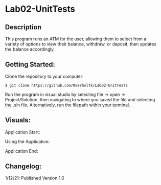 # Lab02-UnitTests

## Description
This program runs an ATM for the user, allowing them to select from a variety of options to view their balance, withdraw, or deposit, then updates the balance accordingly.

## Getting Started:
Clone the repository to your computer:

`$ git clone https://github.com/Overholtk/Lab02-UnitTests`

Run the program in visual studio by selecting file -> open -> Project/Solution, then navigating to where you saved the file and selecting the .sln file. Alternatively, run the filepath within your terminal.

## Visuals:

Application Start:

Using the Application:

Application End:

## Changelog:
1/12/21: Published Version 1.0